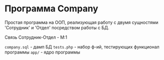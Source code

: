# Программа Company

Простая программа на ООП, реализующая работу с двумя сущностями 'Сотрудник' и 'Отдел' посредством работы с БД.

Связь Сотрудник-Отдел - М:1


`company.sql` - дамп БД
`tests.php` - набор ф-ий, тестирующих функционал программы 
`app/` - ядро программы
